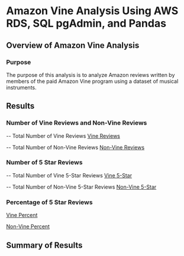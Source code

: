# Amazon Vine Analysis Using AWS RDS, SQL pgAdmin, and Pandas

## Overview of Amazon Vine Analysis

### Purpose
The purpose of this analysis is to analyze Amazon reviews written by members of the paid Amazon Vine program using a dataset of musical instruments.

## Results

### Number of Vine Reviews and Non-Vine Reviews

-- Total Number of Vine Reviews
[Vine Reviews](Resources/total_paid_review.png)

-- Total Number of Non-Vine Reviews
[Non-Vine Reviews](Resources/total_unpaid_review.PNG)

### Number of 5 Star Reviews

-- Total Number of Vine 5-Star Reviews
[Vine 5-Star](Resources/paid_5star.PNG)

-- Total Number of Non-Vine 5-Star Reviews
[Non-Vine 5-Star](Resources/unpaid_5star.PNG)

### Percentage of 5 Star Reviews
[Vine Percent](Resources/paid_5star_percent.PNG)

[Non-Vine Percent](Resources/unpaid_5star_percent.PNG)

## Summary of Results


